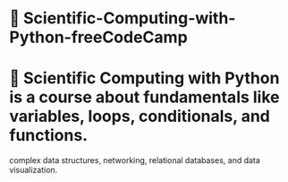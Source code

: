 # 📖 Scientific-Computing-with-Python-freeCodeCamp
# 👣 Scientific Computing with Python is a course about fundamentals like variables, loops, conditionals, and functions.
complex data structures, networking, relational databases, and data visualization.
